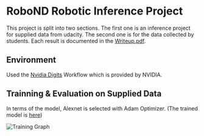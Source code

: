 # RoboND Robotic Inference Project

This project is split into two sections. The first one is an inference project for supplied data from  udacity. The second one is for the data collected by students. Each result is documented in the [Writeup.pdf](https://github.com/shotaro12oyama/RoboND-Inference/blob/master/Writeup.md).

## Environment
Used the [Nvidia Digits](https://developer.nvidia.com/digits) Workflow which is provided by NVIDIA.


## Trainning & Evaluation on Supplied Data
In terms of the model, Alexnet is selected with Adam Optimizer.
(The trained model is [here](https://github.com/shotaro12oyama/RoboND-Inference/tree/master/20180605-195054-04e7_epoch_5.0))

![Training Graph]()